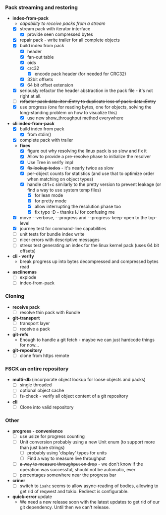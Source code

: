 ### Pack streaming and restoring

* **index-from-pack**
  * _capability to receive packs from a stream_
  * [x] stream pack with iterator interface
    * [x] provide seen compressed bytes
  * [x] repair pack - write trailer for all complete objects
  * [x] build index from pack
      * [x] header
      * [x] fan-out table
      * [x] oids
      * [x] crc32
          * [x] encode pack header (for needed for CRC32)
      * [x] 32bit offsets
      * [x] 64 bit offset extension
  * [x] seriously refactor the header abstraction in the pack file - it's not right at all.
  * [ ] ~~refactor pack:data::iter::Entry to duplicate less of pack::data::Entry~~
  * [x] use progress (one for reading bytes, one for objects, solving the long-standing problem on how to visualize this)
     * [x] use new show_throughput method everywhere
* **cli index-from-pack**
  * [x] build index from pack
     * [x] from stdin()
  * [x] complete pack with trailer
  * **fixes**
    * [x] figure out why resolving the linux pack is so slow and fix it
    * [x] Allow to provide a pre-resolve phase to initialize the resolver
    * [x] Use Tree in verify impl
    * [x] ~~fix lookup todos~~ - it's nearly twice as slow
    * [x] per-object counts for statistics (and use that to optimize order when matching on object types)
    * [x] handle ctrl+c similarly to the pretty version to prevent leakage (or find a way to use
      system temp files)
         * [x] for lean mode
         * [x] for pretty mode
         * [x] allow interrupting the resolution phase too
         * [x] fix typo :D - thanks IJ for confusing me
  * [x] move --verbose, --progress and --progress-keep-open to the top-level 
  * [x] journey test for command-line capabilities
  * [ ] unit tests for bundle index write
  * [ ] nicer errors with descriptive messages
  * [ ] stress test generating an index for the linux kernel pack (uses 64 bit offsets)
* **cli - verify**
   * break progress up into bytes decompressed and compressed bytes read
* **asciinemas**
   * [ ] explode
   * [ ] index-from-pack
  
### Cloning

* **receive pack**
  * [ ] resolve thin pack with Bundle
* **git-transport**
  * [ ] transport layer
  * [ ] receive a pack
* **git-refs**
  * Enough to handle a git fetch - maybe we can just hardcode things for now…
* **git-repository**
  * [ ] clone from https remote
  
### FSCK an entire repository

* **multi-db** (incorporate object lookup for loose objects and packs)
  * [ ] single threaded
  * [ ] optional object cache
  * [ ] fs-check - verify all object content of a git repository
* **cli**
  * [ ] Clone into valid repository
  
### Other
* **progress - convenience**
  * [ ] use usize for progress counting
  * [ ] Unit conversion probably using a new Unit enum (to support more than just bare strings)
    * [ ] probably using 'display' types for units
    * [ ] Find a  way to measure live throughput
  * [ ] ~~a way to measure throughput on drop~~ - we don't know if the operation was successful, should not be automatic, ever
  * [ ] percentages somewhere near the progress bar
* **criner**
  * [ ] switch to `isahc`
    seems to allow async-reading of bodies, allowing to get rid of reqwest and tokio. Redirect is configurable.
* **quick-error** update
  * We need a new release soon with the latest updates to get rid of our git dependency. Until then we can't release.

